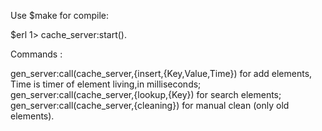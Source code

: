 Use $make for compile:

$erl
1> cache_server:start().

Commands :

gen_server:call(cache_server,{insert,{Key,Value,Time}) for add elements, Time is timer of element living,in milliseconds;
gen_server:call(cache_server,{lookup,{Key}) for search elements;
gen_server:call(cache_server,{cleaning}) for manual clean (only old elements).
